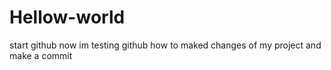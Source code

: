 # Hellow-world
start github
now im testing github how to maked changes of my project and make a commit
